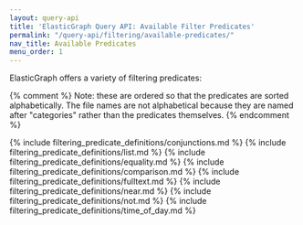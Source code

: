 ```yaml
---
layout: query-api
title: 'ElasticGraph Query API: Available Filter Predicates'
permalink: "/query-api/filtering/available-predicates/"
nav_title: Available Predicates
menu_order: 1
---
```

ElasticGraph offers a variety of filtering predicates:

{% comment %}
  Note: these are ordered so that the predicates are sorted alphabetically. The file
  names are not alphabetical because they are named after "categories" rather than
  the predicates themselves.
{% endcomment %}

{% include filtering_predicate_definitions/conjunctions.md %}
{% include filtering_predicate_definitions/list.md %}
{% include filtering_predicate_definitions/equality.md %}
{% include filtering_predicate_definitions/comparison.md %}
{% include filtering_predicate_definitions/fulltext.md %}
{% include filtering_predicate_definitions/near.md %}
{% include filtering_predicate_definitions/not.md %}
{% include filtering_predicate_definitions/time_of_day.md %}
